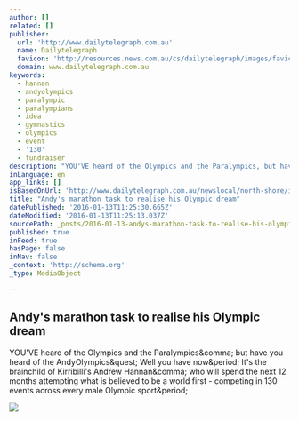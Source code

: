 ```yaml
---
author: []
related: []
publisher:
  url: 'http://www.dailytelegraph.com.au'
  name: Dailytelegraph
  favicon: 'http://resources.news.com.au/cs/dailytelegraph/images/favicon.ico'
  domain: www.dailytelegraph.com.au
keywords:
  - hannan
  - andyolympics
  - paralympic
  - paralympians
  - idea
  - gymnastics
  - olympics
  - event
  - '130'
  - fundraiser
description: "YOU'VE heard of the Olympics and the Paralympics, but have you heard of the AndyOlympics? Well you have now. It's the brainchild of Kirribilli's Andrew Hannan, who will spend the next 12 months attempting what is believed to be a world first - competing in 130 events across every male Olympic sport."
inLanguage: en
app_links: []
isBasedOnUrl: 'http://www.dailytelegraph.com.au/newslocal/north-shore/im-really-putting-my-body-on-the-line-andys-going-for-gold-to-raise-funds-for-australian-paralympians/news-story/8b773c899db6d574e8963cef7747e95b'
title: "Andy's marathon task to realise his Olympic dream"
datePublished: '2016-01-13T11:25:30.665Z'
dateModified: '2016-01-13T11:25:13.037Z'
sourcePath: _posts/2016-01-13-andys-marathon-task-to-realise-his-olympic-dream.md
published: true
inFeed: true
hasPage: false
inNav: false
_context: 'http://schema.org'
_type: MediaObject

---
```

<article style=""><h1>Andy's marathon task to realise his Olympic dream</h1><p>YOU'VE heard of the Olympics and the Paralympics&amp;comma; but have you heard of the AndyOlympics&amp;quest; Well you have now&amp;period; It's the brainchild of Kirribilli's Andrew Hannan&amp;comma; who will spend the next 12 months attempting what is believed to be a world first - competing in 130 events across every male Olympic sport&amp;period;</p><img src="http://cdn.newsapi.com.au/image/v1/12bdf808e7ac415197f98c6e1de53445?width=650" /></article>